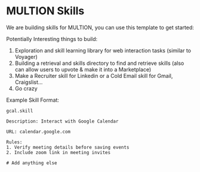 # MULTION Skills

We are building skills for MULTION, you can use this template to get started:

Potentially Interesting things to build:
1. Exploration and skill learning library for web interaction tasks (similar to Voyager)
2. Building a retrieval and skills directory to find and retrieve skills (also can allow users to upvote & make it into a Marketplace)
3. Make a Recruiter skill for Linkedin or a Cold Email skill for Gmail, Craigslist...
4. Go crazy


Example Skill Format:
```
gcal.skill

Description: Interact with Google Calendar

URL: calendar.google.com

Rules:
1. Verify meeting details before saving events
2. Include zoom link in meeting invites

# Add anything else
```
